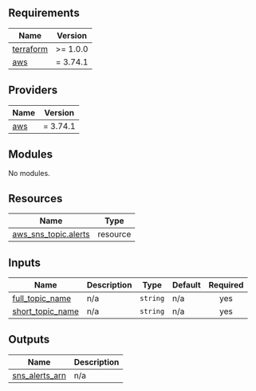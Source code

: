 ## Requirements

| Name | Version |
|------|---------|
| <a name="requirement_terraform"></a> [terraform](#requirement\_terraform) | >= 1.0.0 |
| <a name="requirement_aws"></a> [aws](#requirement\_aws) | = 3.74.1 |

## Providers

| Name | Version |
|------|---------|
| <a name="provider_aws"></a> [aws](#provider\_aws) | = 3.74.1 |

## Modules

No modules.

## Resources

| Name | Type |
|------|------|
| [aws_sns_topic.alerts](https://registry.terraform.io/providers/hashicorp/aws/3.74.1/docs/resources/sns_topic) | resource |

## Inputs

| Name | Description | Type | Default | Required |
|------|-------------|------|---------|:--------:|
| <a name="input_full_topic_name"></a> [full\_topic\_name](#input\_full\_topic\_name) | n/a | `string` | n/a | yes |
| <a name="input_short_topic_name"></a> [short\_topic\_name](#input\_short\_topic\_name) | n/a | `string` | n/a | yes |

## Outputs

| Name | Description |
|------|-------------|
| <a name="output_sns_alerts_arn"></a> [sns\_alerts\_arn](#output\_sns\_alerts\_arn) | n/a |
